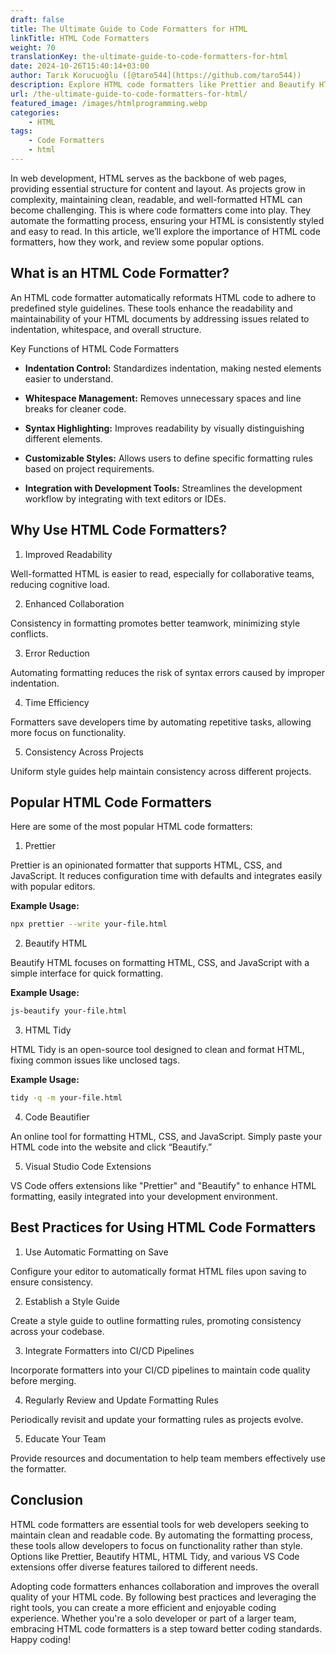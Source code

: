 ```yaml
---
draft: false
title: The Ultimate Guide to Code Formatters for HTML
linkTitle: HTML Code Formatters
weight: 70
translationKey: the-ultimate-guide-to-code-formatters-for-html
date: 2024-10-26T15:40:14+03:00
author: Tarık Korucuoğlu ([@taro544](https://github.com/taro544))
description: Explore HTML code formatters like Prettier and Beautify HTML. Learn how they enhance readability, reduce errors, and improve collaboration for cleaner code.
url: /the-ultimate-guide-to-code-formatters-for-html/
featured_image: /images/htmlprogramming.webp
categories:
    - HTML
tags:
    - Code Formatters
    - html
---
```

In web development, HTML serves as the backbone of web pages, providing essential structure for content and layout. As projects grow in complexity, maintaining clean, readable, and well-formatted HTML can become challenging. This is where code formatters come into play. They automate the formatting process, ensuring your HTML is consistently styled and easy to read. In this article, we’ll explore the importance of HTML code formatters, how they work, and review some popular options.

## What is an HTML Code Formatter?

An HTML code formatter automatically reformats HTML code to adhere to predefined style guidelines. These tools enhance the readability and maintainability of your HTML documents by addressing issues related to indentation, whitespace, and overall structure.

Key Functions of HTML Code Formatters

* **Indentation Control:** Standardizes indentation, making nested elements easier to understand.

* **Whitespace Management:** Removes unnecessary spaces and line breaks for cleaner code.

* **Syntax Highlighting:** Improves readability by visually distinguishing different elements.

* **Customizable Styles:** Allows users to define specific formatting rules based on project requirements.

* **Integration with Development Tools:** Streamlines the development workflow by integrating with text editors or IDEs.

## Why Use HTML Code Formatters?

1. Improved Readability

Well-formatted HTML is easier to read, especially for collaborative teams, reducing cognitive load.

2. Enhanced Collaboration

Consistency in formatting promotes better teamwork, minimizing style conflicts.

3. Error Reduction

Automating formatting reduces the risk of syntax errors caused by improper indentation.

4. Time Efficiency

Formatters save developers time by automating repetitive tasks, allowing more focus on functionality.

5. Consistency Across Projects

Uniform style guides help maintain consistency across different projects.

## Popular HTML Code Formatters

Here are some of the most popular HTML code formatters:

1. Prettier

Prettier is an opinionated formatter that supports HTML, CSS, and JavaScript. It reduces configuration time with defaults and integrates easily with popular editors.

**Example Usage:**

```bash
npx prettier --write your-file.html
```

2. Beautify HTML

Beautify HTML focuses on formatting HTML, CSS, and JavaScript with a simple interface for quick formatting.

**Example Usage:**

```bash
js-beautify your-file.html
```

3. HTML Tidy

HTML Tidy is an open-source tool designed to clean and format HTML, fixing common issues like unclosed tags.

**Example Usage:**

```bash
tidy -q -m your-file.html
```

4. Code Beautifier

An online tool for formatting HTML, CSS, and JavaScript. Simply paste your HTML code into the website and click “Beautify.”

5. Visual Studio Code Extensions

VS Code offers extensions like "Prettier" and "Beautify" to enhance HTML formatting, easily integrated into your development environment.

## Best Practices for Using HTML Code Formatters

1. Use Automatic Formatting on Save

Configure your editor to automatically format HTML files upon saving to ensure consistency.

2. Establish a Style Guide

Create a style guide to outline formatting rules, promoting consistency across your codebase.

3. Integrate Formatters into CI/CD Pipelines

Incorporate formatters into your CI/CD pipelines to maintain code quality before merging.

4. Regularly Review and Update Formatting Rules

Periodically revisit and update your formatting rules as projects evolve.

5. Educate Your Team

Provide resources and documentation to help team members effectively use the formatter.

## Conclusion

HTML code formatters are essential tools for web developers seeking to maintain clean and readable code. By automating the formatting process, these tools allow developers to focus on functionality rather than style. Options like Prettier, Beautify HTML, HTML Tidy, and various VS Code extensions offer diverse features tailored to different needs.

Adopting code formatters enhances collaboration and improves the overall quality of your HTML code. By following best practices and leveraging the right tools, you can create a more efficient and enjoyable coding experience. Whether you're a solo developer or part of a larger team, embracing HTML code formatters is a step toward better coding standards. Happy coding!
